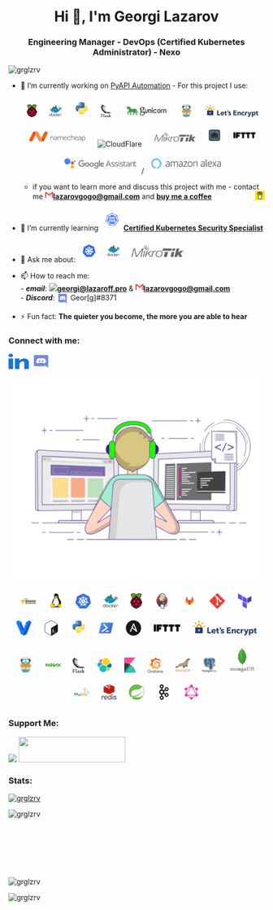 <h1 align="center">Hi 👋, I'm Georgi Lazarov</h1>
<h3 align="center">Engineering Manager - DevOps (Certified Kubernetes Administrator) - Nexo</h3>

<p align="left"> <img src="https://komarev.com/ghpvc/?username=grglzrv&label=Profile%20views&color=0e75b6&style=flat" alt="grglzrv" /> </p>

- 🔭 I’m currently working on [PyAPI Automation](https://github.com/grglzrv/pyapi) - For this project I use: <div align="center">  <img style="margin: 10px" src="https://github.com/grglzrv/grglzrv/blob/main/skills-assets/raspberry-pi.svg" alt="Raspberry Pi" height="25" /> <img style="margin: 10px" src="https://github.com/grglzrv/grglzrv/blob/main/skills-assets/docker-original-wordmark.svg" alt="Docker" height="25" /> <img style="margin: 10px" src="https://github.com/grglzrv/grglzrv/blob/main/skills-assets/python-original.svg" alt="Python" height="30" /> <img style="margin: 10px" src="https://github.com/grglzrv/grglzrv/blob/main/skills-assets/flask.png" alt="Flask" height="25" /> <img style="margin: 10px" src="https://github.com/grglzrv/grglzrv/blob/main/skills-assets/gunicorn_logo.png" alt="Gunicorn" height="25" /> <img style="margin: 10px" src="https://github.com/grglzrv/grglzrv/blob/main/skills-assets/traefikio-icon.svg" alt="Traefik" height="25" /> <img style="margin: 10px" src="https://github.com/grglzrv/grglzrv/blob/main/skills-assets/letsencrypt-logo-horizontal.svg" alt="LetsEncrypt" height="25" /> <img style="margin: 10px" src="https://github.com/grglzrv/grglzrv/blob/main/skills-assets/Namecheap_Logo.svg" alt="Namecheap" height="20" /> <img style="margin: 10px" src="https://www.vectorlogo.zone/logos/cloudflare/cloudflare-ar21.svg" alt="CloudFlare" height="30" /> <img style="margin: 10px" src="https://github.com/grglzrv/grglzrv/blob/main/skills-assets/mikrotik.svg" alt="MikroTik" height="20" /> <img style="margin: 10px" src="https://github.com/grglzrv/grglzrv/blob/main/skills-assets/port-knocker-android.jpg" alt="Port Knocking" height="25" /> <img style="margin: 10px" src="https://github.com/grglzrv/grglzrv/blob/main/skills-assets/ifttt-vector-logo.png" alt="IFTTT" height="25" /> <img style="margin: 10px" src="https://github.com/grglzrv/grglzrv/blob/main/skills-assets/google-assistant-logo.png" alt="Google Assistant" height="20" />/ <img style="margin: 10px" src="https://github.com/grglzrv/grglzrv/blob/main/skills-assets/1280px-Amazon_Alexa_logo.svg.png" alt="Alexa" height="20" /> </div>
  
  -  if you want to learn more and discuss this project with me - contact me **<a href="mailto:georgi@lazaroff.pro"><img src="https://github.com/grglzrv/grglzrv/blob/main/skills-assets/732200.png" height="16"/>lazarovgogo@gmail.com</a>** and **<a href="https://www.buymeacoffee.com/georgelazaroff"><img align="right" src="https://github.com/grglzrv/grglzrv/blob/main/skills-assets/logo-mark-3.svg" height="18"/>buy me a coffee</a>**


- 🌱 I’m currently learning **<a href="https://training.linuxfoundation.org/certification/certified-kubernetes-security-specialist/" target="blank"><img style="margin: 10px" src="https://github.com/grglzrv/grglzrv/blob/main/skills-assets/kubernetes-security-specialist-logo.svg" alt="CKS" height="25" />Certified Kubernetes Security Specialist</a>**

- 💬 Ask me about: **<a href="https://kubernetes.io/" target="blank"><img style="margin: 10px" src="https://github.com/grglzrv/grglzrv/blob/main/skills-assets/kubernetes-icon.svg" alt="Kubernetes" height="25" /></a>  <a href="https://www.docker.com/" target="blank"><img style="margin: 10px" src="https://github.com/grglzrv/grglzrv/blob/main/skills-assets/docker-original-wordmark.svg" alt="Docker" height="25" /></a>  <a href="https://mikrotik.com/" target="blank"><img style="margin: 10px" src="https://github.com/grglzrv/grglzrv/blob/main/skills-assets/mikrotik.svg" alt="MikroTik" height="25" /></a>**

- 📫 How to reach me: <br>
      - ***email***: **<a href="mailto:georgi@lazaroff.pro"><img src="https://cdn-icons-png.flaticon.com/512/552/552486.png" height="20"/>georgi@lazaroff.pro</a>** & **<a href="mailto:georgi@lazaroff.pro"><img src="https://github.com/grglzrv/grglzrv/blob/main/skills-assets/732200.png" height="16"/>lazarovgogo@gmail.com</a>** <br>
      - ***Discord***: <img align="center" src="https://github.com/grglzrv/grglzrv/blob/main/skills-assets/discord.svg" alt="Geor[g]#8371" width="23" /> Geor[g]#8371

- ⚡ Fun fact: **The quieter you become, the more you are able to hear**

<h3 align="left">Connect with me:</h3>
<p align="left">
<a href="https://linkedin.com/in/georgi-l-301622a0" target="blank"><img align="center" src="https://github.com/grglzrv/grglzrv/blob/main/skills-assets/linked-in-alt.svg" alt="georgi-l-301622a0" height="30" width="40" /></a>
<a href="https://discord.gg/Uute9tRp" target="blank"><img align="center" src="https://github.com/grglzrv/grglzrv/blob/main/skills-assets/discord.svg" alt="Uute9tRp" height="30" width="40" /></a>
</p>

<p  align="center"><img src="https://github.com/grglzrv/grglzrv/blob/main/skills-assets/giphy.gif" alt="Coder GIF" width="500" height="400">

<div align="center">  

<img style="margin: 10px" src="https://github.com/grglzrv/grglzrv/blob/main/skills-assets/amazonwebservices-original-wordmark.svg" alt="AWS" height="30" />
<img style="margin: 10px" src="https://github.com/grglzrv/grglzrv/blob/main/skills-assets/linux-original.svg" alt="Linux" height="30" />
<img style="margin: 10px" src="https://github.com/grglzrv/grglzrv/blob/main/skills-assets/kubernetes-icon.svg" alt="Kubernetes" height="30" />
<img style="margin: 10px" src="https://github.com/grglzrv/grglzrv/blob/main/skills-assets/docker-original-wordmark.svg" alt="Docker" height="30" />
<img style="margin: 10px" src="https://github.com/grglzrv/grglzrv/blob/main/skills-assets/raspberry-pi.svg" alt="Raspberry Pi" height="30" />
<img style="margin: 10px" src="https://github.com/grglzrv/grglzrv/blob/main/skills-assets/jenkins-icon.svg" alt="Jenkins" height="30" />
<img style="margin: 10px" src="https://github.com/grglzrv/grglzrv/blob/main/skills-assets/gitlab.svg" alt="GitLab" height="30" />
<img style="margin: 10px" src="https://github.com/grglzrv/grglzrv/blob/main/skills-assets/git-scm-icon.svg" alt="Git" height="30" />
<img style="margin: 10px" src="https://github.com/grglzrv/grglzrv/blob/main/skills-assets/terraformio-icon.svg" alt="Terraform" height="30" />
<img style="margin: 10px" src="https://github.com/grglzrv/grglzrv/blob/main/skills-assets/vagrantup-icon.svg" alt="vagrant" height="30"/>
<img style="margin: 10px" src="https://github.com/grglzrv/grglzrv/blob/main/skills-assets/gnu_bash-icon.svg" alt="Bash" height="30" />   
<img style="margin: 10px" src="https://github.com/grglzrv/grglzrv/blob/main/skills-assets/python-original.svg" alt="Python" height="30" />
<img style="margin: 10px" src="https://github.com/grglzrv/grglzrv/blob/main/skills-assets/powershell.png" alt="PowerShell" height="30" />
<img style="margin: 10px" src="https://github.com/grglzrv/grglzrv/blob/main/skills-assets/ansible.png" alt="Ansible" height="30" />
<img style="margin: 10px" src="https://github.com/grglzrv/grglzrv/blob/main/skills-assets/ifttt-vector-logo.png" alt="IFTTT" height="30" />
<img style="margin: 10px" src="https://github.com/grglzrv/grglzrv/blob/main/skills-assets/letsencrypt-logo-horizontal.svg" alt="LetsEncrypt" height="30" /> 
<img style="margin: 10px" src="https://github.com/grglzrv/grglzrv/blob/main/skills-assets/traefikio-icon.svg" alt="Traefik" height="30" />
<img style="margin: 10px" src="https://github.com/grglzrv/grglzrv/blob/main/skills-assets/nginx-original.svg" alt="Nginx" height="30" />
<img style="margin: 10px" src="https://github.com/grglzrv/grglzrv/blob/main/skills-assets/flask.png" alt="Flask" height="30" />
<img style="margin: 10px" src="https://github.com/grglzrv/grglzrv/blob/main/skills-assets/elastic-icon.svg" alt="elasticsearch" height="30"/> 
<img style="margin: 10px" src="https://github.com/grglzrv/grglzrv/blob/main/skills-assets/kibana.png" alt="Kibana" height="30" />
<img style="margin: 10px" src="https://github.com/grglzrv/grglzrv/blob/main/skills-assets/grafana.png" alt="Grafana" height="30" />
<img style="margin: 10px" src="https://github.com/grglzrv/grglzrv/blob/main/skills-assets/mariadb.png" alt="Maria DB" height="30" />
<img style="margin: 10px" src="https://github.com/grglzrv/grglzrv/blob/main/skills-assets/postgresql-original-wordmark.svg" alt="PostgreSQL" height="30" />
<img style="margin: 10px" src="https://github.com/grglzrv/grglzrv/blob/main/skills-assets/mongodb-original-wordmark.svg" alt="MongoDB" height="50" />  
<img style="margin: 10px" src="https://github.com/grglzrv/grglzrv/blob/main/skills-assets/mysql-original-wordmark.svg" alt="MySQL" height="30" />  
<img style="margin: 10px" src="https://github.com/grglzrv/grglzrv/blob/main/skills-assets/redis-original-wordmark.svg" alt="Redis" height="30" />  
<img style="margin: 10px" src="https://github.com/grglzrv/grglzrv/blob/main/skills-assets/springio-icon.svg" alt="Spring" height="30" />  
<img style="margin: 10px" src="https://github.com/grglzrv/grglzrv/blob/main/skills-assets/apache_kafka-icon.svg" alt="Kafka" height="30" />
<img style="margin: 10px" src="https://github.com/grglzrv/grglzrv/blob/main/skills-assets/graphql.png" alt="GraphQL" height="30" /> 

</div>

<h3 align="left">Support Me:</h3>
<p><a href="https://www.buymeacoffee.com/georgelazaroff"><img src="https://img.buymeacoffee.com/button-api/?text=Buy me a coffee&emoji=&slug=georgelazaroff&button_colour=FFDD00&font_colour=000000&font_family=Lato&outline_colour=000000&coffee_colour=ffffff"></a>
<a href="https://www.paypal.com/donate?hosted_button_id=VDUTV96VTLTJE" target="_blank" style="display: inline-block;"> <img src="https://img.shields.io/badge/Donate-PayPal-blue.svg?style=flat-square" height="50" width="210 align="center" /></a></p>
  
<h3 align="left">Stats:</h3>
<p align="left"> <a href="https://github.com/ryo-ma/github-profile-trophy"><img src="https://github-profile-trophy.vercel.app/?username=grglzrv" alt="grglzrv" /></a> </p>
<p><img align="left" src="https://github-readme-stats.vercel.app/api/top-langs?username=grglzrv&show_icons=true&locale=en&layout=compact" alt="grglzrv" /></p><br><br><br><br><br><br><br>

<p>&nbsp;<img align="left" src="https://github-readme-stats.vercel.app/api?username=grglzrv&show_icons=true&locale=en" alt="grglzrv" /></p>

<p><img align="left" src="https://github-readme-streak-stats.herokuapp.com/?user=grglzrv&" alt="grglzrv" /></p>
